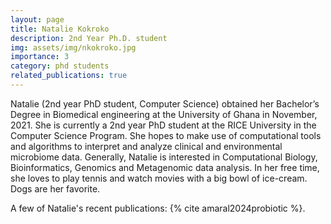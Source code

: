 ```yaml
---
layout: page
title: Natalie Kokroko
description: 2nd Year Ph.D. student
img: assets/img/nkokroko.jpg
importance: 3
category: phd students
related_publications: true
---
```


Natalie (2nd year PhD student, Computer Science) obtained her Bachelor’s Degree in Biomedical engineering at the University of Ghana in November, 2021. She is currently a 2nd year PhD student at the RICE University in the Computer Science Program. She hopes to make use of computational tools and algorithms to interpret and analyze clinical and environmental microbiome data. Generally, Natalie is interested in Computational Biology, Bioinformatics, Genomics and Metagenomic data analysis. In her free time, she loves to play tennis and watch movies with a big bowl of ice-cream. Dogs are her favorite.

A few of Natalie's recent publications: {% cite amaral2024probiotic %}.
